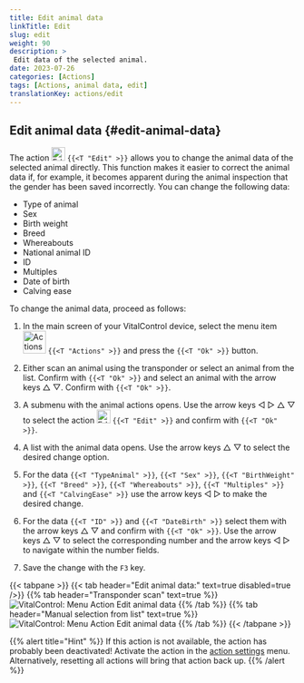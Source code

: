 ```yaml
---
title: Edit animal data
linkTitle: Edit
slug: edit
weight: 90
description: >
 Edit data of the selected animal.
date: 2023-07-26
categories: [Actions]
tags: [Actions, animal data, edit]
translationKey: actions/edit
---
```


## Edit animal data {#edit-animal-data}

The action <img src="/icons/actions/edit.svg" width="24" align="bottom" alt="Edit" /> `{{<T "Edit" >}}` allows you to change the animal data of the selected animal directly. This function makes it easier to correct the animal data if, for example, it becomes apparent during the animal inspection that the gender has been saved incorrectly. You can change the following data:

- Type of animal
- Sex
- Birth weight
- Breed
- Whereabouts
- National animal ID
- ID
- Multiples
- Date of birth
- Calving ease

To change the animal data, proceed as follows:

1. In the main screen of your VitalControl device, select the menu item  &nbsp;<img src="/icons/actions.svg" width="40" align="bottom" alt="Actions" /> `{{<T "Actions" >}}` and press the `{{<T "Ok" >}}` button.

2. Either scan an animal using the transponder or select an animal from the list. Confirm with `{{<T "Ok" >}}` and select an animal with the arrow keys △ ▽. Confirm with `{{<T "Ok" >}}`.

3. A submenu with the animal actions opens. Use the arrow keys ◁ ▷ △ ▽ to select the action <img src="/icons/actions/edit.svg" width="24" align="bottom" alt="Edit" /> `{{<T "Edit" >}}` and confirm with `{{<T "Ok" >}}`.

4. A list with the animal data opens. Use the arrow keys △ ▽ to select the desired change option.

5. For the data `{{<T "TypeAnimal" >}}`, `{{<T "Sex" >}}`, `{{<T "BirthWeight" >}}`, `{{<T "Breed" >}}`, `{{<T "Whereabouts" >}}`, `{{<T "Multiples" >}}` and `{{<T "CalvingEase" >}}` use the arrow keys ◁ ▷ to make the desired change.

6. For the data `{{<T "ID" >}}` and `{{<T "DateBirth" >}}` select them with the arrow keys △ ▽ and confirm with `{{<T "Ok" >}}`. Use the arrow keys △ ▽ to select the corresponding number and the arrow keys ◁ ▷ to navigate within the number fields.

7. Save the change with the `F3` key.

{{< tabpane >}}
{{< tab header="Edit animal data:" text=true disabled=true />}}
{{% tab header="Transponder scan" text=true %}}
![VitalControl: Menu Action Edit animal data](../images/edit-scan.png "Edit animal data")
{{% /tab %}}
{{% tab header="Manual selection from list" text=true %}}
![VitalControl: Menu Action Edit animal data](../images/edit.png "Edit animal data")
{{% /tab %}}
{{< /tabpane >}}

{{% alert title="Hint" %}}
If this action is not available, the action has probably been deactivated! Activate the action in the [action settings](../setting/) menu. Alternatively, resetting all actions will bring that action back up.
{{% /alert %}}
